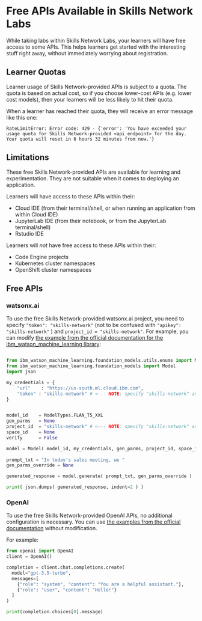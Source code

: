 # Free APIs Available in Skills Network Labs

While taking labs within Skills Network Labs, your learners will have free access to some APIs. 
This helps learners get started with the interesting stuff right away, without immediately worrying about registration.

## Learner Quotas

Learner usage of Skills Network-provided APIs is subject to a quota. The quota is based on actual cost, so if you choose lower-cost APIs (e.g. lower cost models), then your learners will be less likely to hit their quota.

When a learner has reached their quota, they will receive an error message like this one:

```shell
RateLimitError: Error code: 429 - {'error': 'You have exceeded your usage quota for Skills Network-provided <api endpoint> for the day. Your quota will reset in 6 hours 32 minutes from now.'}
```

## Limitations

These free Skills Network-provided APIs are available for learning and experimentation. They are not suitable when it comes to deploying an application. 

Learners will have access to these APIs within their:
- Cloud IDE (from their terminal/shell, or when running an application from within Cloud IDE)
- JupyterLab IDE (from their notebook, or from the JupyterLab terminal/shell)
- Rstudio IDE

Learners will _not_ have free access to these APIs within their:
- Code Engine projects
- Kubernetes cluster namespaces
- OpenShift cluster namespaces


## Free APIs

### watsonx.ai

To use the free Skills Network-provided watsonx.ai project, you need to specify `"token": "skills-network"` (not to be confused with `"apikey": "skills-network"` ) and `project_id = "skills-network"`. For example, you can modify [the example from the official documentation for the ibm_watson_machine_learning library](https://www.ibm.com/docs/en/watsonx-as-a-service?topic=models-python-library#example-prompt-a-foundation-model-with-default-parameters):
```python

from ibm_watson_machine_learning.foundation_models.utils.enums import ModelTypes
from ibm_watson_machine_learning.foundation_models import Model
import json

my_credentials = {
    "url"    : "https://us-south.ml.cloud.ibm.com",
    "token" : "skills-network" # <--- NOTE: specify "skills-network" as your token (NOT as your apikey) 
}


model_id    = ModelTypes.FLAN_T5_XXL
gen_parms   = None
project_id  = "skills-network" # <--- NOTE: specify "skills-network" as your project_id
space_id    = None
verify      = False

model = Model( model_id, my_credentials, gen_parms, project_id, space_id, verify )   
 
prompt_txt = "In today's sales meeting, we "
gen_parms_override = None

generated_response = model.generate( prompt_txt, gen_parms_override )

print( json.dumps( generated_response, indent=2 ) )
```

### OpenAI

To use the free Skills Network-provided OpenAI APIs, no additional configuration is necessary. You can use [the examples from the official documentation](https://platform.openai.com/docs/api-reference/chat/create) without modification.

For example:
```python
from openai import OpenAI
client = OpenAI()

completion = client.chat.completions.create(
  model="gpt-3.5-turbo",
  messages=[
    {"role": "system", "content": "You are a helpful assistant."},
    {"role": "user", "content": "Hello!"}
  ]
)

print(completion.choices[0].message)
```
